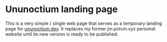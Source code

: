 # Ununoctium landing page

This is a very simple / single web page that serves as a temporary landing page for
[ununoctium.dev](https://ununcotium.dev). It replaces my former jm.potvin.xyz personal website
until its new version is ready to be published.
